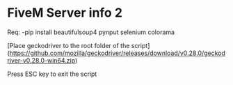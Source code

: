 # FiveM Server info 2

Req:
  -pip install beautifulsoup4 pynput selenium colorama

[Place geckodriver to the root folder of the script]
(https://github.com/mozilla/geckodriver/releases/download/v0.28.0/geckodriver-v0.28.0-win64.zip)

Press ESC key to exit the script

